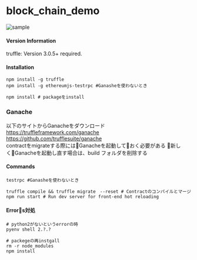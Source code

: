 # block_chain_demo
![sample](./static/sample.gif)
#### Version Information
truffle: Version 3.0.5+ required.

#### Installation

```
npm install -g truffle
npm install -g ethereumjs-testrpc #Ganasheを使わないとき

npm install # packageをinstall
```

### Ganache
以下のサイトからGanacheをダウンロード  
https://truffleframework.com/ganache  
https://github.com/trufflesuite/ganache  
contractをmigrateする際にはGanacheを起動しておく必要がある
新しくGanacheを起動し直す場合は、build フォルダを削除する

#### Commands

```
testrpc #Ganasheを使わないとき

truffle compile && truffle migrate　--reset # Contractのコンパイルとマージ
npm run start # Run dev server for front-end hot reloading

```

#### Errors対処

```
# python2がないというerrorの時
pyenv shell 2.?.?

# packegeの再instgall
rm -r node_modules
npm install
```

